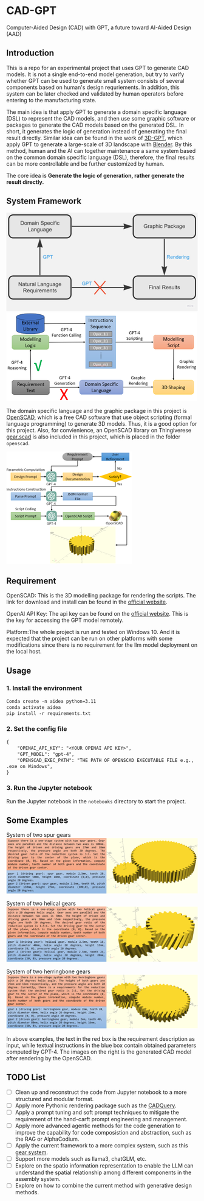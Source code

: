 # CAD-GPT

Computer-Aided Design (CAD) with GPT, a future toward AI-Aided Design (AAD) 

 ## Introduction

This is a repo for an experimental project that uses GPT to generate CAD models. It is not a single end-to-end model generation, but try to varify whether GPT can be used to generate small system consists of several components based on human's design requriements. In addition, this system can be later checked and validated by human operators before entering to the manufacturing state. 

The main idea is that apply GPT to generate a domain specific language (DSL) to represent the CAD models, and then use some graphic software or packages to generate the CAD models based on the generated DSL. In short, it generates the logic of generation instead of generating the final result directly. Similar idea can be found in the work of [3D-GPT](https://arxiv.org/abs/2310.12945), which apply GPT to generate a large-scale of 3D landscape with [Blender](https://www.blender.org/). By this method, human and the AI can together maintenance a same system based on the common domain specific language (DSL), therefore, the final results can be more controllable and be further customized by human.

The core idea is **Generate the logic of generation, rather generate the result directly.**

## System Framework
![](assets/CAD-GPT-workflow.jpg)
![](assets/GPT4CAD.png)

The domain specific language and the graphic package in this project is [OpenSCAD](https://openscad.org/), which is a free CAD software that use object scripting (formal language programming) to generate 3D models. Thus, it is a good option for this project. Also, for convienience, an OpenSCAD library on Thingiverese [gear.scad](https://www.thingiverse.com/thing:636119) is also included in this project, which is placed in the folder `openscad`.

![](assets/DiaofSys.png)

## Requirement

OpenSCAD: This is the 3D modelling package for rendering the scripts. The link for download and install can be found in the [official website](https://openscad.org/).

OpenAI API Key: The api key can be found on the [official website](https://platform.openai.com/account/api-keys). This is the key for accessing the GPT model remotely.

Platform:The whole project is run and tested on Windows 10. And it is expected that the project can be run on other platforms with some modifications since there is no requirement for the llm model deployment on the local host. 

## Usage

### 1. Install the environment
```
Conda create -n aidea python=3.11
conda activate aidea
pip install -r requirements.txt
```

### 2. Set the config file
```
{
    "OPENAI_API_KEY": "<YOUR OPENAI API KEY>",
    "GPT_MODEL": "gpt-4",
    "OPENSCAD_EXEC_PATH": "THE PATH OF OPENSCAD EXECUTABLE FILE e.g., .exe on Windows",
}
```
### 3. Run the Jupyter notebook

Run the Jupyter notebook in the `notebooks` directory to start the project.

## Some Examples
System of two spur gears
![](assets/result1.png)

System of two helical gears
![](assets/result2.png)

System of two herringbone gears
![](assets/result3.png)

In above examples, the text in the red box is the requirement description as input, while textual instructions in the blue box contain obtained parameters computed by GPT-4. The images on the right is the generated CAD model after rendering by the OpenSCAD.

## TODO List
- [ ] Clean up and reconstruct the code from Jupyter notebook to a more structured and modular format.
- [ ] Apply more Pythonic rendering package such as the [CADQuery](https://github.com/CadQuery/cadquery).
- [ ] Apply a prompt tuning and soft prompt techniques to mitigate the requirement of the hand-carft prompt engineering and management.
- [ ] Apply more advanced agentic methods for the code generation to improve the capability for code composistion and abstraction, such as the RAG or AlphaCodium.
- [ ] Apply the current framework to a more complex system, such as this [gear system](https://hackaday.io/project/164732/gallery#f676692b124741662b011f2287a047bb).
- [ ] Support more models such as llama3, chatGLM, etc.
- [ ] Explore on the spatio information representation to enable the LLM can understand the spatial relationship among different components in the assembly system.
- [ ] Explore on how to combine the current method with generative design methods.
